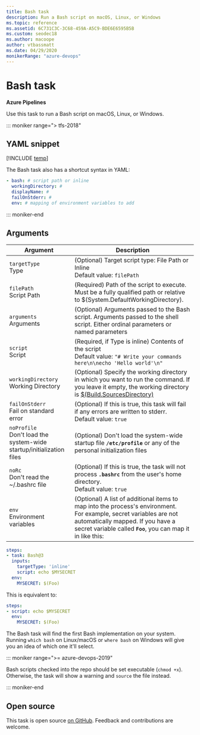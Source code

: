```yaml
---
title: Bash task
description: Run a Bash script on macOS, Linux, or Windows
ms.topic: reference
ms.assetid: 6C731C3C-3C68-459A-A5C9-BDE6E6595B5B
ms.custom: seodec18
ms.author: macoope
author: vtbassmatt
ms.date: 04/29/2020
monikerRange: "azure-devops"
---
```


# Bash task

**Azure Pipelines**

Use this task to run a Bash script on macOS, Linux, or Windows.

::: moniker range="> tfs-2018"

## YAML snippet

[!INCLUDE [temp](../includes/yaml/BashV3.md)]

The Bash task also has a shortcut syntax in YAML:

```yaml
- bash: # script path or inline
  workingDirectory: #
  displayName: #
  failOnStderr: #
  env: # mapping of environment variables to add
```

::: moniker-end

## Arguments

| Argument                                                                | Description                                                                                                                                                                                                               |
| ----------------------------------------------------------------------- | ------------------------------------------------------------------------------------------------------------------------------------------------------------------------------------------------------------------------- |
| `targetType`<br/>Type                                                   | (Optional) Target script type: File Path or Inline <br/>Default value: `filePath`                                                                                                                                         |
| `filePath`<br/>Script Path                                              | (Required) Path of the script to execute. Must be a fully qualified path or relative to \$(System.DefaultWorkingDirectory).                                                                                               |
| `arguments`<br/>Arguments                                               | (Optional) Arguments passed to the Bash script. Arguments passed to the shell script. Either ordinal parameters or named parameters                                                                                       |
| `script`<br/>Script                                                     | (Required, if Type is inline) Contents of the script <br/>Default value: `"# Write your commands here\n\necho 'Hello world'\n"`                                                                                           |
| `workingDirectory`<br/>Working Directory                                | (Optional) Specify the working directory in which you want to run the command. If you leave it empty, the working directory is [\$(Build.SourcesDirectory)](../../build/variables.md)                                     |
| `failOnStderr`<br/>Fail on standard error                               | (Optional) If this is true, this task will fail if any errors are written to stderr. <br/>Default value: `true`                                                                                                           |
| `noProfile`<br/>Don't load the system-wide startup/initialization files | (Optional) Don't load the system-wide startup file **`/etc/profile`** or any of the personal initialization files                                                                                                         |
| `noRc`<br/>Don't read the ~/.bashrc file                                | (Optional) If this is true, the task will not process **`.bashrc`** from the user's home directory.<br/>Default value: `true`                                                                                             |
| `env`<br/>Environment variables                                         | (Optional) A list of additional items to map into the process's environment.<br/>For example, secret variables are not automatically mapped. If you have a secret variable called **`Foo`**, you can map it in like this: |

```YAML
steps:
- task: Bash@3
  inputs:
    targetType: 'inline'
    script: echo $MYSECRET
  env:
    MYSECRET: $(Foo)
```

This is equivalent to:

```YAML
steps:
- script: echo $MYSECRET
  env:
    MYSECRET: $(Foo)
```

The Bash task will find the first Bash implementation on your system.
Running `which bash` on Linux/macOS or `where bash` on Windows will give you an idea of which one it'll select.

::: moniker range=">= azure-devops-2019"

Bash scripts checked into the repo should be set executable (`chmod +x`).
Otherwise, the task will show a warning and `source` the file instead.

::: moniker-end

## Open source

This task is open source [on GitHub](https://github.com/Microsoft/azure-pipelines-tasks). Feedback and contributions are welcome.
